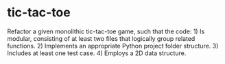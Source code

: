 # tic-tac-toe
Refactor a given monolithic tic-tac-toe game, such that the code:  1) Is modular, consisting of at least two files that logically group related functions. 2) Implements an appropriate Python project folder structure. 3) Includes at least one test case. 4) Employs a 2D data structure.

